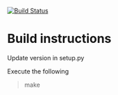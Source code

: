 [![Build Status](https://semaphoreci.com/api/v1/play/sthenelus/branches/master/badge.svg)](https://semaphoreci.com/play/sthenelus)

# Build instructions

Update version in setup.py

Execute the following
> make
